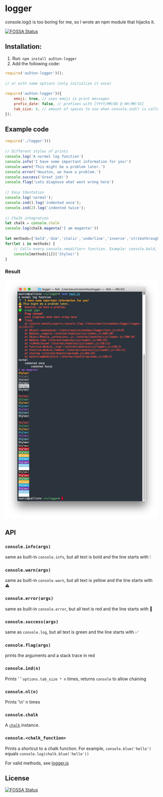 # logger
console.log() is too boring for me, so I wrote an npm module that hijacks it.

[![FOSSA Status](https://app.fossa.io/api/projects/git%2Bgithub.com%2Fau5ton%2Flogger.svg?type=shield)](https://app.fossa.io/projects/git%2Bgithub.com%2Fau5ton%2Flogger?ref=badge_shield)

## Installation:
1. Run: `npm install au5ton-logger`
2. Add the following code:
```javascript
require('au5ton-logger')();

// or with some options (only initialize it once)

require('au5ton-logger')({
    emoji: true, // uses emoji in print messages
    prefix_date: false, // prefixes with [YYYY/MM/DD @ HH:MM:SS]
    tab_size: 4, // amount of spaces to use when console.ind() is called
});
```

## Example code

```javascript
require('./logger')()

// Different styles of prints
console.log('A normal log function')
console.info('I have some important information for you!')
console.warn('This might be a problem later.')
console.error('Houston, we have a problem.')
console.success('Great job!')
console.flag('Lets diagnose what went wrong here')

// Easy Identation
console.log('normal');
console.ind().log('indented once');
console.ind(2).log('indented twice');

// Chalk integration
let chalk = console.chalk
console.log(chalk.magenta('I am magenta!'))

let methods=['bold','dim','italic','underline','inverse','strikethrough','black','red','green','yellow','blue','magenta','cyan','white','gray','redBright','greenBright','yellowBright','blueBright','magentaBright','cyanBright','whiteBright','bgBlack','bgRed','bgGreen','bgYellow','bgBlue','bgMagenta','bgCyan','bgWhite','bgBlackBright','bgRedBright','bgGreenBright','bgYellowBright','bgBlueBright','bgMagentaBright','bgCyanBright','bgWhiteBright'];
for(let i in methods) {
    // Calls every console.<modifier> function. Example: console.bold, console.cyan
    console[methods[i]]('Styles!')
}
```
### Result

![example.png](img/example.png)


## API

### `console.info(args)`

same as built-in `console.info`, but all text is bold and the line starts with :grey_exclamation:

### `console.warn(args)`

same as built-in `console.warn`, but all text is yellow and the line starts with :warning:

### `console.error(args)`

same as built-in `console.error`, but all text is red and the line starts with :no_entry_sign:

### `console.success(args)`

same as `console.log`, but all text is green and the line starts with :white_check_mark:

### `console.flag(args)`

prints the arguments and a stack trace in red

### `console.ind(n)`

Prints ' ' `options.tab_size * n` times, returns `console` to allow chaining

### `console.nl(n)`

Prints '\n' n times

### `console.chalk`

A [`chalk`](https://github.com/chalk/chalk) instance.

### `console.<chalk_function>`

Prints a shortcut to a chalk function. For example, `console.blue('hello')` equals `console.log(chalk.blue('hello'))`

For valid methods, see [logger.js](https://github.com/au5ton/logger/blob/6bbae18430360801aaa3ba2af81f40a28a913139/logger.js#L122-L165)

## License
[![FOSSA Status](https://app.fossa.io/api/projects/git%2Bgithub.com%2Fau5ton%2Flogger.svg?type=large)](https://app.fossa.io/projects/git%2Bgithub.com%2Fau5ton%2Flogger?ref=badge_large)

